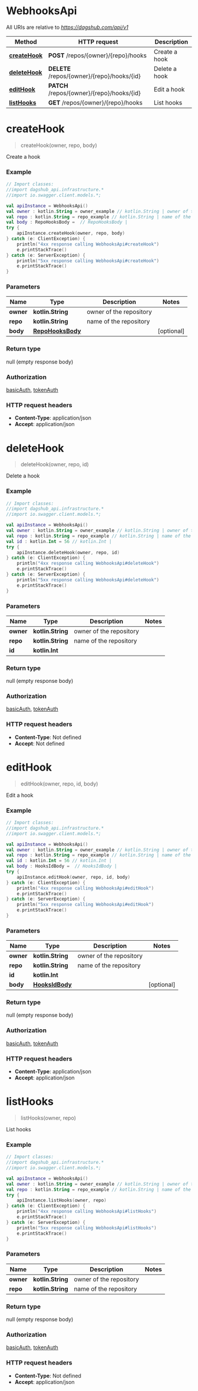 # WebhooksApi

All URIs are relative to *https://dagshub.com/api/v1*

Method | HTTP request | Description
------------- | ------------- | -------------
[**createHook**](WebhooksApi.md#createHook) | **POST** /repos/{owner}/{repo}/hooks | Create a hook
[**deleteHook**](WebhooksApi.md#deleteHook) | **DELETE** /repos/{owner}/{repo}/hooks/{id} | Delete a hook
[**editHook**](WebhooksApi.md#editHook) | **PATCH** /repos/{owner}/{repo}/hooks/{id} | Edit a hook
[**listHooks**](WebhooksApi.md#listHooks) | **GET** /repos/{owner}/{repo}/hooks | List hooks

<a name="createHook"></a>
# **createHook**
> createHook(owner, repo, body)

Create a hook

### Example
```kotlin
// Import classes:
//import dagshub_api.infrastructure.*
//import io.swagger.client.models.*;

val apiInstance = WebhooksApi()
val owner : kotlin.String = owner_example // kotlin.String | owner of the repository
val repo : kotlin.String = repo_example // kotlin.String | name of the repository
val body : RepoHooksBody =  // RepoHooksBody | 
try {
    apiInstance.createHook(owner, repo, body)
} catch (e: ClientException) {
    println("4xx response calling WebhooksApi#createHook")
    e.printStackTrace()
} catch (e: ServerException) {
    println("5xx response calling WebhooksApi#createHook")
    e.printStackTrace()
}
```

### Parameters

Name | Type | Description  | Notes
------------- | ------------- | ------------- | -------------
 **owner** | **kotlin.String**| owner of the repository |
 **repo** | **kotlin.String**| name of the repository |
 **body** | [**RepoHooksBody**](RepoHooksBody.md)|  | [optional]

### Return type

null (empty response body)

### Authorization

[basicAuth](../README.md#basicAuth), [tokenAuth](../README.md#tokenAuth)

### HTTP request headers

 - **Content-Type**: application/json
 - **Accept**: application/json

<a name="deleteHook"></a>
# **deleteHook**
> deleteHook(owner, repo, id)

Delete a hook

### Example
```kotlin
// Import classes:
//import dagshub_api.infrastructure.*
//import io.swagger.client.models.*;

val apiInstance = WebhooksApi()
val owner : kotlin.String = owner_example // kotlin.String | owner of the repository
val repo : kotlin.String = repo_example // kotlin.String | name of the repository
val id : kotlin.Int = 56 // kotlin.Int | 
try {
    apiInstance.deleteHook(owner, repo, id)
} catch (e: ClientException) {
    println("4xx response calling WebhooksApi#deleteHook")
    e.printStackTrace()
} catch (e: ServerException) {
    println("5xx response calling WebhooksApi#deleteHook")
    e.printStackTrace()
}
```

### Parameters

Name | Type | Description  | Notes
------------- | ------------- | ------------- | -------------
 **owner** | **kotlin.String**| owner of the repository |
 **repo** | **kotlin.String**| name of the repository |
 **id** | **kotlin.Int**|  |

### Return type

null (empty response body)

### Authorization

[basicAuth](../README.md#basicAuth), [tokenAuth](../README.md#tokenAuth)

### HTTP request headers

 - **Content-Type**: Not defined
 - **Accept**: Not defined

<a name="editHook"></a>
# **editHook**
> editHook(owner, repo, id, body)

Edit a hook

### Example
```kotlin
// Import classes:
//import dagshub_api.infrastructure.*
//import io.swagger.client.models.*;

val apiInstance = WebhooksApi()
val owner : kotlin.String = owner_example // kotlin.String | owner of the repository
val repo : kotlin.String = repo_example // kotlin.String | name of the repository
val id : kotlin.Int = 56 // kotlin.Int | 
val body : HooksIdBody =  // HooksIdBody | 
try {
    apiInstance.editHook(owner, repo, id, body)
} catch (e: ClientException) {
    println("4xx response calling WebhooksApi#editHook")
    e.printStackTrace()
} catch (e: ServerException) {
    println("5xx response calling WebhooksApi#editHook")
    e.printStackTrace()
}
```

### Parameters

Name | Type | Description  | Notes
------------- | ------------- | ------------- | -------------
 **owner** | **kotlin.String**| owner of the repository |
 **repo** | **kotlin.String**| name of the repository |
 **id** | **kotlin.Int**|  |
 **body** | [**HooksIdBody**](HooksIdBody.md)|  | [optional]

### Return type

null (empty response body)

### Authorization

[basicAuth](../README.md#basicAuth), [tokenAuth](../README.md#tokenAuth)

### HTTP request headers

 - **Content-Type**: application/json
 - **Accept**: application/json

<a name="listHooks"></a>
# **listHooks**
> listHooks(owner, repo)

List hooks

### Example
```kotlin
// Import classes:
//import dagshub_api.infrastructure.*
//import io.swagger.client.models.*;

val apiInstance = WebhooksApi()
val owner : kotlin.String = owner_example // kotlin.String | owner of the repository
val repo : kotlin.String = repo_example // kotlin.String | name of the repository
try {
    apiInstance.listHooks(owner, repo)
} catch (e: ClientException) {
    println("4xx response calling WebhooksApi#listHooks")
    e.printStackTrace()
} catch (e: ServerException) {
    println("5xx response calling WebhooksApi#listHooks")
    e.printStackTrace()
}
```

### Parameters

Name | Type | Description  | Notes
------------- | ------------- | ------------- | -------------
 **owner** | **kotlin.String**| owner of the repository |
 **repo** | **kotlin.String**| name of the repository |

### Return type

null (empty response body)

### Authorization

[basicAuth](../README.md#basicAuth), [tokenAuth](../README.md#tokenAuth)

### HTTP request headers

 - **Content-Type**: Not defined
 - **Accept**: application/json

